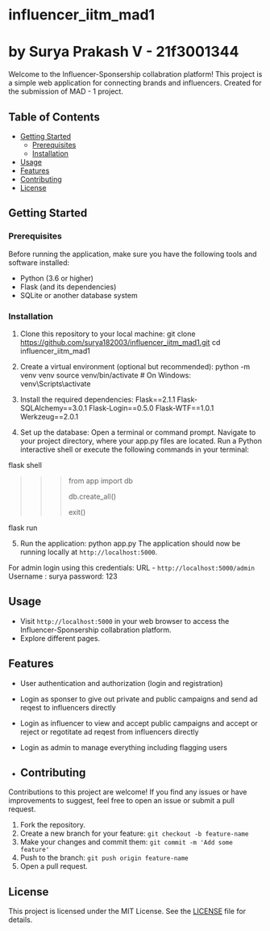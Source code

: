 # influencer_iitm_mad1
# by Surya Prakash V - 21f3001344
Welcome to the Influencer-Sponsership collabration platform! This project is a simple web application for connecting brands and influencers. Created for the submission of MAD - 1 project.

## Table of Contents
- [Getting Started](#getting-started)
  - [Prerequisites](#prerequisites)
  - [Installation](#installation)
- [Usage](#usage)
- [Features](#features)
- [Contributing](#contributing)
- [License](#license)

## Getting Started

### Prerequisites
Before running the application, make sure you have the following tools and software installed:

- Python (3.6 or higher)
- Flask (and its dependencies)
- SQLite or another database system

### Installation
1. Clone this repository to your local machine:
git clone https://github.com/surya182003/influencer_iitm_mad1.git
cd influencer_iitm_mad1

2. Create a virtual environment (optional but recommended):
python -m venv venv
source venv/bin/activate # On Windows: venv\Scripts\activate

3. Install the required dependencies:
Flask==2.1.1
Flask-SQLAlchemy==3.0.1
Flask-Login==0.5.0
Flask-WTF==1.0.1
Werkzeug==2.0.1

4. Set up the database:
Open a terminal or command prompt.
Navigate to your project directory, where your app.py files are located.
Run a Python interactive shell or execute the following commands in your terminal:

flask shell

>>> from app import db
>>> 
>>> db.create_all()
>>> 
>>> exit()

flask run

5. Run the application:
python app.py
The application should now be running locally at `http://localhost:5000`.

For admin login using this credentials:
URL - `http://localhost:5000/admin`
Username : surya
password: 123

## Usage
- Visit `http://localhost:5000` in your web browser to access the Influencer-Sponsership collabration platform.
- Explore different pages.

## Features
- User authentication and authorization (login and registration)
- Login as sponser to give out private and public campaigns and send ad reqest to influencers directly
- Login as influencer to view and accept public campaigns and accept or reject or regotitate ad reqest from influencers directly
- Login as admin to manage everything including flagging users

- ## Contributing
Contributions to this project are welcome! If you find any issues or have improvements to suggest, feel free to open an issue or submit a pull request.

1. Fork the repository.
2. Create a new branch for your feature: `git checkout -b feature-name`
3. Make your changes and commit them: `git commit -m 'Add some feature'`
4. Push to the branch: `git push origin feature-name`
5. Open a pull request.

## License
This project is licensed under the MIT License. See the [LICENSE](LICENSE) file for details.
